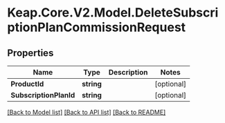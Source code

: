 # Keap.Core.V2.Model.DeleteSubscriptionPlanCommissionRequest

## Properties

Name | Type | Description | Notes
------------ | ------------- | ------------- | -------------
**ProductId** | **string** |  | [optional] 
**SubscriptionPlanId** | **string** |  | [optional] 

[[Back to Model list]](../README.md#documentation-for-models) [[Back to API list]](../README.md#documentation-for-api-endpoints) [[Back to README]](../README.md)

